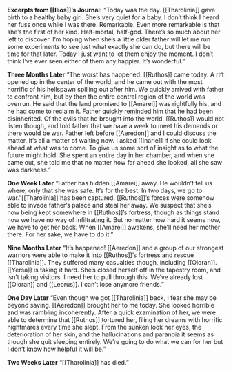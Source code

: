 **Excerpts from [[Ilios]]’s Journal:**
“Today was the day. [[Tharolinia]] gave birth to a healthy baby girl. She’s very quiet for a baby. I don’t think I heard her fuss once while I was there. Remarkable. Even more remarkable is that she’s the first of her kind. Half-mortal, half-god. There’s so much about her left to discover. I’m hoping when she’s a little older father will let me run some experiments to see just what exactly she can do, but there will be time for that later. Today I just want to let them enjoy the moment. I don’t think I’ve ever seen either of them any happier. It’s wonderful.”

**Three Months Later**
“The worst has happened. [[Ruthos]] came today. A rift opened up in the center of the world, and he came out with the most horrific of his hellspawn spilling out after him. We quickly arrived with father to confront him, but by then the entire central region of the world was overrun. He said that the land promised to [[Amarei]] was rightfully his, and he had come to reclaim it. Father quickly reminded him that he had been disinherited. Of the evils that he brought into the world. [[Ruthos]] would not listen though, and told father that we have a week to meet his demands or there would be war. Father left before [[Aeredon]] and I could discuss the matter. It’s all a matter of waiting now. I asked [[Inarie]] if she could look ahead at what was to come. To give us some sort of insight as to what the future might hold. She spent an entire day in her chamber, and when she came out, she told me that no matter how far ahead she looked, all she saw was darkness.”

**One Week Later** 
“Father has hidden [[Amarei]] away. He wouldn’t tell us where, only that she was safe. It’s for the best. In two days, we go to war.”[[Tharolinia]] has been captured. [[Ruthos]]’s forces were somehow able to invade father’s palace and steal her away. We suspect that she’s now being kept somewhere in [[Ruthos]]’s fortress, though as things stand now we have no way of infiltrating it. But no matter how hard it seems now, we have to get her back. When [[Amarei]] awakens, she’ll need her mother there. For her sake, we have to do it.”

**Nine Months Later**
“It’s happened!  [[Aeredon]] and a group of our strongest warriors were able to make it into [[Ruthos]]’s fortress and rescue [[Tharolinia]]. They suffered many casualties though, including [[Oloran]]. [[Yersa]] is taking it hard. She’s closed herself off in the tapestry room, and isn’t taking visitors. I need her to pull through this. We’ve already lost [[Oloran]] and [[Leorus]]. I can’t lose anymore friends.”

**One Day Later**
“Even though we got [[Tharolinia]] back, I fear she may be beyond saving. [[Aeredon]] brought her to me today. She looked horrible and was rambling incoherently. After a quick examination of her, we were able to determine that [[Ruthos]] tortured her, filing her dreams with horrific nightmares every time she slept. From the sunken look her eyes, the deterioration of her skin, and the hallucinations and paranoia it seems as though she quit sleeping entirely. We’re going to do what we can for her but I don’t know how helpful it will be.”

**Two Weeks Later**
    “[[Tharolinia]] has died.”
	
	